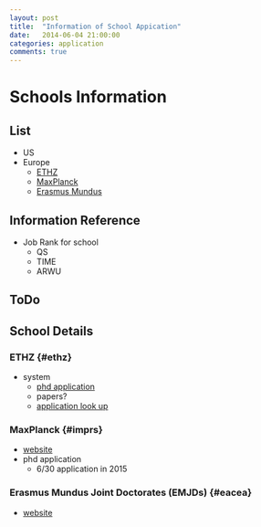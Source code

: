 ```yaml
---
layout: post
title:  "Information of School Appication"
date:   2014-06-04 21:00:00
categories: application
comments: true
---
```


# Schools Information


## List
- US
- Europe
    + [ETHZ](#ethz)
    + [MaxPlanck](#imprs)
    + [Erasmus Mundus](#eacea)



## Information Reference

- Job Rank for school
    + QS
    + TIME
    + ARWU

## ToDo


## School Details

### ETHZ {#ethz}
- system
    + [phd application](http://www.systems.ethz.ch/node/160)
    + papers?
    + [application look up](http://www.systems.ethz.ch/positions)

### MaxPlanck {#imprs}
- [website](http://www.imprs-cs.de)
- phd application
    + 6/30 application in 2015


### Erasmus Mundus Joint Doctorates (EMJDs) {#eacea}
- [website](http://goo.gl/C2tKb8)
